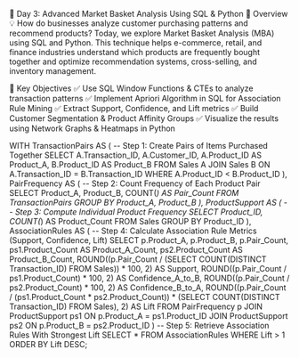 🛒 Day 3: Advanced Market Basket Analysis Using SQL & Python
🚀 Overview
💡 How do businesses analyze customer purchasing patterns and recommend products?
Today, we explore Market Basket Analysis (MBA) using SQL and Python. This technique helps e-commerce, retail, and finance industries understand which products are frequently bought together and optimize recommendation systems, cross-selling, and inventory management.

🔹 Key Objectives
✅ Use SQL Window Functions & CTEs to analyze transaction patterns
✅ Implement Apriori Algorithm in SQL for Association Rule Mining
✅ Extract Support, Confidence, and Lift metrics
✅ Build Customer Segmentation & Product Affinity Groups
✅ Visualize the results using Network Graphs & Heatmaps in Python


WITH TransactionPairs AS (
    -- Step 1: Create Pairs of Items Purchased Together
    SELECT 
        A.Transaction_ID,
        A.Customer_ID,
        A.Product_ID AS Product_A,
        B.Product_ID AS Product_B
    FROM Sales A
    JOIN Sales B ON A.Transaction_ID = B.Transaction_ID
    WHERE A.Product_ID < B.Product_ID
),
PairFrequency AS (
    -- Step 2: Count Frequency of Each Product Pair
    SELECT 
        Product_A, 
        Product_B, 
        COUNT(*) AS Pair_Count
    FROM TransactionPairs
    GROUP BY Product_A, Product_B
),
ProductSupport AS (
    -- Step 3: Compute Individual Product Frequency
    SELECT 
        Product_ID, 
        COUNT(*) AS Product_Count
    FROM Sales
    GROUP BY Product_ID
),
AssociationRules AS (
    -- Step 4: Calculate Association Rule Metrics (Support, Confidence, Lift)
    SELECT 
        p.Product_A, 
        p.Product_B,
        p.Pair_Count,
        ps1.Product_Count AS Product_A_Count,
        ps2.Product_Count AS Product_B_Count,
        ROUND((p.Pair_Count / (SELECT COUNT(DISTINCT Transaction_ID) FROM Sales)) * 100, 2) AS Support,
        ROUND((p.Pair_Count / ps1.Product_Count) * 100, 2) AS Confidence_A_to_B,
        ROUND((p.Pair_Count / ps2.Product_Count) * 100, 2) AS Confidence_B_to_A,
        ROUND((p.Pair_Count / (ps1.Product_Count * ps2.Product_Count)) * (SELECT COUNT(DISTINCT Transaction_ID) FROM Sales), 2) AS Lift
    FROM PairFrequency p
    JOIN ProductSupport ps1 ON p.Product_A = ps1.Product_ID
    JOIN ProductSupport ps2 ON p.Product_B = ps2.Product_ID
)
-- Step 5: Retrieve Association Rules With Strongest Lift
SELECT * FROM AssociationRules WHERE Lift > 1 ORDER BY Lift DESC;
